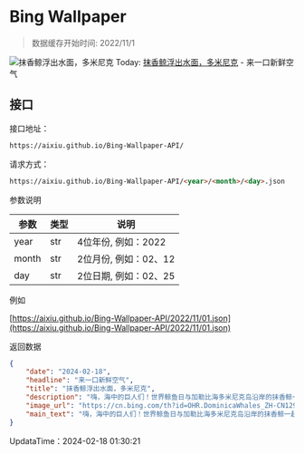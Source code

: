 # Bing Wallpaper

> 数据缓存开始时间: 2022/11/1

![抹香鲸浮出水面，多米尼克](https://cn.bing.com/th?id=OHR.DominicaWhales_ZH-CN1293650397_1920x1080.webp)
Today: [抹香鲸浮出水面，多米尼克](https://cn.bing.com/th?id=OHR.DominicaWhales_ZH-CN1293650397_1920x1080.webp) - 来一口新鲜空气

## 接口

接口地址：

```html
https://aixiu.github.io/Bing-Wallpaper-API/
```

请求方式：

```html
https://aixiu.github.io/Bing-Wallpaper-API/<year>/<month>/<day>.json
```

参数说明

| 参数 | 类型 | 说明 |
| - | - | - |
| year | str | 4位年份, 例如：2022 |
| month | str | 2位月份, 例如：02、12 |
| day | str | 2位日期, 例如：02、25 |

例如

[https://aixiu.github.io/Bing-Wallpaper-API/2022/11/01.json](https://aixiu.github.io/Bing-Wallpaper-API/2022/11/01.json)

返回数据

```json
{
    "date": "2024-02-18",
    "headline": "来一口新鲜空气",
    "title": "抹香鲸浮出水面，多米尼克",
    "description": "嗨，海中的巨人们！世界鲸鱼日与加勒比海多米尼克岛沿岸的抹香鲸一起再次浮出水面。这个节日于1980年在毛伊岛设立，最初是为了庆祝夏威夷水域的座头鲸，现在已经演变成一个倡导保护所有鲸鱼物种的全球性活动。",
    "image_url": "https://cn.bing.com/th?id=OHR.DominicaWhales_ZH-CN1293650397_1920x1080.webp",
    "main_text": "嗨，海中的巨人们！世界鲸鱼日与加勒比海多米尼克岛沿岸的抹香鲸一起再次浮出水面。这个节日于1980年在毛伊岛设立，最初是为了庆祝夏威夷水域的座头鲸，现在已经演变成一个倡导保护所有鲸鱼物种的全球性活动。"
}
```

UpdataTime：2024-02-18 01:30:21
